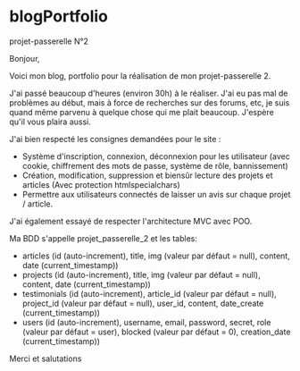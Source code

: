 # blogPortfolio
projet-passerelle N°2

Bonjour, 

Voici mon blog, portfolio pour la réalisation de mon projet-passerelle 2. 

J'ai passé beaucoup d'heures (environ 30h) à le réaliser. J'ai eu pas mal de problèmes au début, mais à force de recherches sur des forums, etc, je suis quand même parvenu à quelque chose qui me plait beaucoup. J'espère qu'il vous plaira aussi.

J'ai bien respecté les consignes demandées pour le site :

  - Système d'inscription, connexion, déconnexion pour les utilisateur (avec cookie, chiffrement des mots de passe, système de rôle, bannissement) 
  - Création, modification, suppression et biensûr lecture des projets et articles (Avec protection htmlspecialchars)
  - Permettre aux utilisateurs connectés de laisser un avis sur chaque projet / article.


J'ai également essayé de respecter l'architecture MVC avec POO.

Ma BDD s'appelle projet_passerelle_2 et les tables:

 - articles (id (auto-increment), title, img (valeur par défaut = null), content, date (current_timestamp))
 - projects (id (auto-increment), title, img (valeur par défaut = null), content, date (current_timestamp))
 - testimonials (id (auto-increment), article_id (valeur par défaut = null), project_id (valeur par défaut = null), user_id, content, date_create (current_timestamp))
 - users (id (auto-increment), username, email, password, secret, role (valeur par défaut = user), blocked (valeur par défaut = 0), creation_date (current_timestamp))



Merci et salutations
